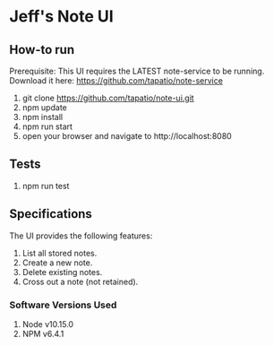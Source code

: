 # Jeff's Note UI

## How-to run
Prerequisite: This UI requires the LATEST note-service to be running. Download it here: https://github.com/tapatio/note-service

1. git clone https://github.com/tapatio/note-ui.git
2. npm update
3. npm install
4. npm run start
5. open your browser and navigate to http://localhost:8080

## Tests

1. npm run test

## Specifications

The UI provides the following features:
1. List all stored notes.
2. Create a new note.
3. Delete existing notes.
4. Cross out a note (not retained).

### Software Versions Used

1. Node v10.15.0
2. NPM v6.4.1
